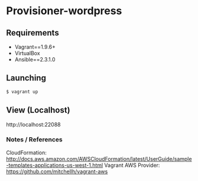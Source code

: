 # Provisioner-wordpress

## Requirements

  * Vagrant==1.9.6+
  * VirtualBox
  * Ansible==2.3.1.0

## Launching

```bash
$ vagrant up
```

## View (Localhost)

http://localhost:22088

### Notes / References

CloudFormation: http://docs.aws.amazon.com/AWSCloudFormation/latest/UserGuide/sample-templates-applications-us-west-1.html
Vagrant AWS Provider: https://github.com/mitchellh/vagrant-aws

